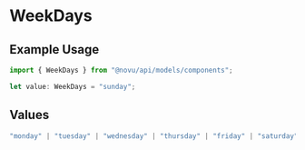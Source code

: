 # WeekDays

## Example Usage

```typescript
import { WeekDays } from "@novu/api/models/components";

let value: WeekDays = "sunday";
```

## Values

```typescript
"monday" | "tuesday" | "wednesday" | "thursday" | "friday" | "saturday" | "sunday"
```